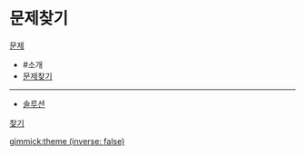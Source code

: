 # 문제찾기

[문제]()

  * #소개
  * [문제찾기](/doc/intro.md)
  ----------
  * [솔루션](doc/intro.md)

[찾기](doc/intro.md)

[gimmick:theme (inverse: false)](cerulean)

